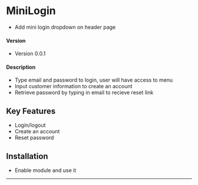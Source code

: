 # MiniLogin
* Add mini login dropdown on header page


#### Version
* Version 0.0.1


#### Description
* Type email and password to login, user will have access to menu 
* Input customer information to create an account 
* Retrieve password by typing in email to recieve reset link 


## Key Features
* Login/logout
* Create an account 
* Reset password


## Installation
* Enable module and use it


---